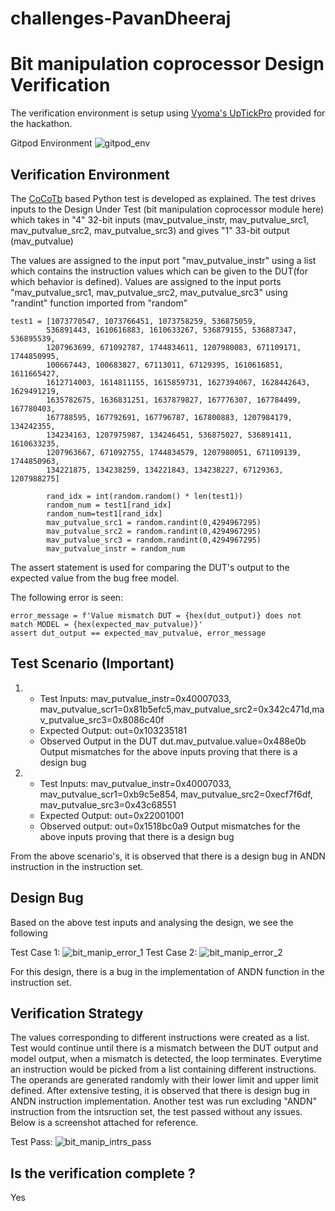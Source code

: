 # challenges-PavanDheeraj
# Bit manipulation coprocessor Design Verification

The verification environment is setup using [Vyoma's UpTickPro](https://vyomasystems.com) provided for the hackathon.

Gitpod Environment
![gitpod_env](https://user-images.githubusercontent.com/58168687/182022642-e18b2bdf-945e-49f4-8eda-034c0c2012eb.PNG)

## Verification Environment

The [CoCoTb](https://www.cocotb.org/) based Python test is developed as explained. The test drives inputs to the Design Under Test (bit manipulation coprocessor module here) which takes in "4" 32-bit inputs (mav_putvalue_instr, mav_putvalue_src1, mav_putvalue_src2, mav_putvalue_src3) and gives "1" 33-bit output (mav_putvalue)

The values are assigned to the input port "mav_putvalue_instr" using a list which contains the instruction values which can be given to the DUT(for which behavior is defined). Values are assigned to the input ports "mav_putvalue_src1, mav_putvalue_src2, mav_putvalue_src3" using "randint" function imported from "random"

```
test1 = [1073770547, 1073766451, 1073758259, 536875059, 
        536891443, 1610616883, 1610633267, 536879155, 536887347, 536895539,
        1207963699, 671092787, 1744834611, 1207980083, 671109171, 1744850995,
        100667443, 100683827, 67113011, 67129395, 1610616851, 1611665427, 
        1612714003, 1614811155, 1615859731, 1627394067, 1628442643, 1629491219,
        1635782675, 1636831251, 1637879827, 167776307, 167784499, 167780403, 
        167788595, 167792691, 167796787, 167800883, 1207984179, 134242355, 
        134234163, 1207975987, 134246451, 536875027, 536891411, 1610633235, 
        1207963667, 671092755, 1744834579, 1207980051, 671109139, 1744850963, 
        134221875, 134238259, 134221843, 134238227, 67129363, 1207988275]
       
        rand_idx = int(random.random() * len(test1))
        random_num = test1[rand_idx]
        random_num=test1[rand_idx]
        mav_putvalue_src1 = random.randint(0,4294967295)
        mav_putvalue_src2 = random.randint(0,4294967295)
        mav_putvalue_src3 = random.randint(0,4294967295)
        mav_putvalue_instr = random_num
```

The assert statement is used for comparing the DUT's output to the expected value from the bug free model.

The following error is seen:
```
error_message = f'Value mismatch DUT = {hex(dut_output)} does not match MODEL = {hex(expected_mav_putvalue)}'
assert dut_output == expected_mav_putvalue, error_message

```

## Test Scenario **(Important)**
1. - Test Inputs: mav_putvalue_instr=0x40007033, mav_putvalue_scr1=0x81b5efc5,mav_putvalue_src2=0x342c471d,mav_putvalue_src3=0x8086c40f
   - Expected Output: out=0x103235181
   - Observed Output in the DUT dut.mav_putvalue.value=0x488e0b
   Output mismatches for the above inputs proving that there is a design bug

2. - Test Inputs: mav_putvalue_instr=0x40007033, mav_putvalue_scr1=0xb9c5e854, mav_putvalue_src2=0xecf7f6df, mav_putvalue_src3=0x43c68551
   - Expected Output: out=0x22001001
   - Observed output: out=0x1518bc0a9
   Output mismatches for the above inputs proving that there is a design bug

From the above scenario's, it is observed that there is a design bug in ANDN instruction in the instruction set.

## Design Bug
Based on the above test inputs and analysing the design, we see the following

Test Case 1:
![bit_manip_error_1](https://user-images.githubusercontent.com/58168687/182033351-d5f3e0e2-d414-4f4a-84b8-a76306190707.PNG)
Test Case 2:
![bit_manip_error_2](https://user-images.githubusercontent.com/58168687/182033366-8bd2f90e-92ad-4a0f-850c-ddbc96e4821e.PNG)

For this design, there is a bug in the implementation of ANDN function in the instruction set.

## Verification Strategy
The values corresponding to different instructions were created as a list. Test would continue until there is a mismatch between the DUT output and model output, when a mismatch is detected, the loop terminates. Everytime an instruction would be picked from a list containing different instructions. The operands are generated randomly with their lower limit and upper limit defined. After extensive testing, it is observed that there is design bug in ANDN instruction implementation.
Another test was run excluding "ANDN" instruction from the intsruction set, the test passed without any issues. Below is a screenshot attached for reference.

Test Pass:
![bit_manip_intrs_pass](https://user-images.githubusercontent.com/58168687/182033413-4741741d-c52f-4878-a9b4-63030de1d3e4.PNG)

## Is the verification complete ?
Yes

